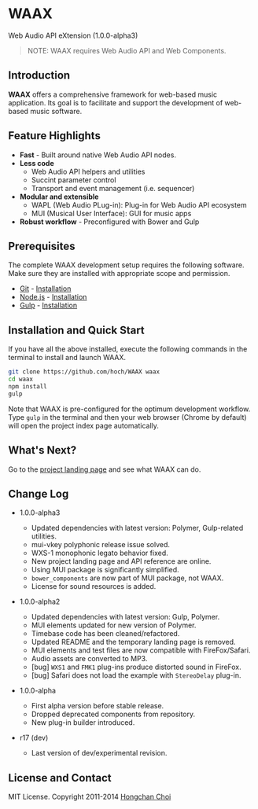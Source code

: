 # WAAX

Web Audio API eXtension (1.0.0-alpha3)

> NOTE: WAAX requires Web Audio API and Web Components.

<!-- travis build image -->


## Introduction

__WAAX__ offers a comprehensive framework for web-based music application. Its goal is to facilitate and support the development of web-based music software.


## Feature Highlights

- **Fast** - Built around native Web Audio API nodes.
- **Less code**
    - Web Audio API helpers and utilities
    - Succint parameter control
    - Transport and event management (i.e. sequencer)
- **Modular and extensible**
    - WAPL (Web Audio PLug-in): Plug-in for Web Audio API ecosystem
    - MUI (Musical User Interface): GUI for music apps
- **Robust workflow** - Preconfigured with Bower and Gulp


## Prerequisites

The complete WAAX development setup requires the following software. Make sure they are installed with appropriate scope and permission.

- [Git](http://git-scm.com/) - [Installation](http://git-scm.com/downloads)
- [Node.js](http://nodejs.org/) - [Installation](http://nodejs.org/)
- [Gulp](http://gulpjs.com/) - [Installation](https://github.com/gulpjs/gulp/blob/master/docs/getting-started.md)


## Installation and Quick Start

If you have all the above installed, execute the following commands in the terminal to install and launch WAAX.

~~~bash
git clone https://github.com/hoch/WAAX waax
cd waax
npm install
gulp
~~~

Note that WAAX is pre-configured for the optimum development workflow. Type `gulp` in the terminal and then your web browser (Chrome by default) will open the project index page automatically.


## What's Next?

Go to the [project landing page](http://hoch.github.io/WAAX) and see what WAAX can do.


## Change Log

- 1.0.0-alpha3
    + Updated dependencies with latest version: Polymer, Gulp-related utilities.
    + mui-vkey polyphonic release issue solved.
    + WXS-1 monophonic legato behavior fixed.
    + New project landing page and API reference are online.
    + Using MUI package is significantly simplified.
    + `bower_components` are now part of MUI package, not WAAX.
    + License for sound resources is added.

- 1.0.0-alpha2
    + Updated dependencies with latest version: Gulp, Polymer.
    + MUI elements updated for new version of Polymer.
    + Timebase code has been cleaned/refactored.
    + Updated README and the temporary landing page is removed.
    + MUI elements and test files are now compatible with FireFox/Safari.
    + Audio assets are converted to MP3.
    - [bug] `WXS1` and `FMK1` plug-ins produce distorted sound in FireFox.
    - [bug] Safari does not load the example with `StereoDelay` plug-in.

- 1.0.0-alpha
    + First alpha version before stable release.
    + Dropped deprecated components from repository.
    + New plug-in builder introduced.

- r17 (dev)
    + Last version of dev/experimental revision.


## License and Contact

MIT License. Copyright 2011-2014 [Hongchan Choi](http://www.hoch.io)